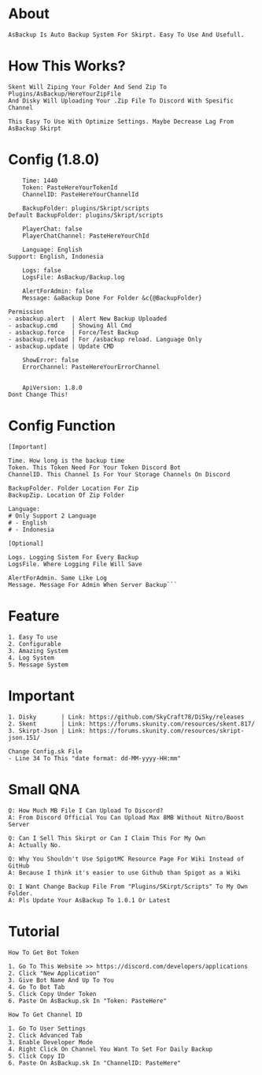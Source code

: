 # About
	AsBackup Is Auto Backup System For Skirpt. Easy To Use And Usefull.

# How This Works?

	Skent Will Ziping Your Folder And Send Zip To Plugins/AsBackup/HereYourZipFile
	And Disky Will Uploading Your .Zip File To Discord With Spesific Channel

	This Easy To Use With Optimize Settings. Maybe Decrease Lag From AsBackup Skirpt

# Config (1.8.0)
```
	Time: 1440
	Token: PasteHereYourTokenId
	ChannelID: PasteHereYourChannelId

	BackupFolder: plugins/Skript/scripts
Default BackupFolder: plugins/Skript/scripts

	PlayerChat: false
	PlayerChatChannel: PasteHereYourChId

	Language: English
Support: English, Indonesia

	Logs: false
	LogsFile: AsBackup/Backup.log

	AlertForAdmin: false
	Message: &aBackup Done For Folder &c{@BackupFolder}

Permission
- asbackup.alert  | Alert New Backup Uploaded
- asbackup.cmd    | Showing All Cmd 
- asbackup.force  | Force/Test Backup
- asbackup.reload | For /asbackup reload. Language Only
- asbackup.update | Update CMD

	ShowError: false
	ErrorChannel: PasteHereYourErrorChannel


	ApiVersion: 1.8.0
Dont Change This!
```

# Config Function

	[Important]

	Time. How long is the backup time
	Token. This Token Need For Your Token Discord Bot
	ChannelID. This Channel Is For Your Storage Channels On Discord

	BackupFolder. Folder Location For Zip
	BackupZip. Location Of Zip Folder

	Language:
	# Only Support 2 Language
	# - English
	# - Indonesia

	[Optional]

	Logs. Logging Sistem For Every Backup
	LogsFile. Where Logging File Will Save

	AlertForAdmin. Same Like Log
	Message. Message For Admin When Server Backup```

# Feature
	1. Easy To use
	2. Configurable
	3. Amazing System
	4. Log System
	5. Message System

# Important
	1. Disky       | Link: https://github.com/SkyCraft78/DiSky/releases
	2. Skent       | Link: https://forums.skunity.com/resources/skent.817/
	3. Skirpt-Json | Link: https://forums.skunity.com/resources/skript-json.151/

	Change Config.sk File
	- Line 34 To This "date format: dd-MM-yyyy-HH:mm"

# Small QNA
	Q: How Much MB File I Can Upload To Discord?
	A: From Discord Official You Can Upload Max 8MB Without Nitro/Boost Server

	Q: Can I Sell This Skirpt or Can I Claim This For My Own
	A: Actually No.

	Q: Why You Shouldn't Use SpigotMC Resource Page For Wiki Instead of GitHub
	A: Because I think it's easier to use Github than Spigot as a Wiki
	
	Q: I Want Change Backup File From "Plugins/SKirpt/Scripts" To My Own Folder.
	A: Pls Update Your AsBackup To 1.0.1 Or Latest
	
# Tutorial
	How To Get Bot Token

	1. Go To This Website >> https://discord.com/developers/applications
	2. Click "New Application"
	3. Give Bot Name And Up To You
	4. Go To Bot Tab
	5. Click Copy Under Token
	6. Paste On AsBackup.sk In "Token: PasteHere"

	How To Get Channel ID

	1. Go To User Settings
	2. Click Advanced Tab
	3. Enable Developer Mode
	4. Right Click On Channel You Want To Set For Daily Backup
	5. Click Copy ID
	6. Paste On AsBackup.sk In "ChannelID: PasteHere"
